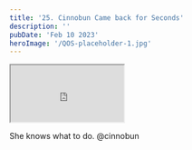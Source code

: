 ```yaml
---
title: '25. Cinnobun Came back for Seconds'
description: ''
pubDate: 'Feb 10 2023'
heroImage: '/QOS-placeholder-1.jpg'
---
```

<iframe src="https://drive.google.com/file/d/1cN-JPIBDUDg2Kv5HqHnjN6P4uMfg46b-/preview" width="200" height="100" allow="autoplay" allowfullscreen="allowfullscreen"></iframe>

She knows what to do. @cinnobun